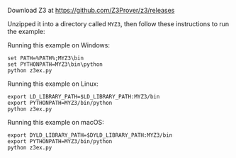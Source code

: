 Download Z3 at https://github.com/Z3Prover/z3/releases

Unzipped it into a directory called `MYZ3`, then follow these instructions to run the example:

Running this example on Windows:
```
set PATH=%PATH%;MYZ3\bin
set PYTHONPATH=MYZ3\bin\python
python z3ex.py
```

Running this example on Linux:
```
export LD_LIBRARY_PATH=$LD_LIBRARY_PATH:MYZ3/bin
export PYTHONPATH=MYZ3/bin/python
python z3ex.py
```

Running this example on macOS:
```
export DYLD_LIBRARY_PATH=$DYLD_LIBRARY_PATH:MYZ3/bin
export PYTHONPATH=MYZ3/bin/python
python z3ex.py
```
